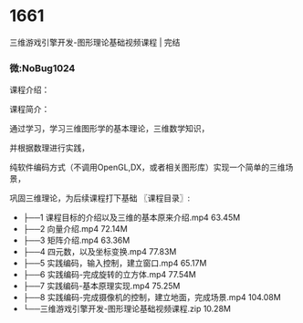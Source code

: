 # 1661
三维游戏引擎开发-图形理论基础视频课程 | 完结

### 微:NoBug1024 


课程介绍：

课程简介：

通过学习，学习三维图形学的基本理论，三维数学知识，

并根据数理进行实践，

纯软件编码方式（不调用OpenGL,DX，或者相关图形库）实现一个简单的三维场景，

巩固三维理论，为后续课程打下基础
〖课程目录〗:

- ├──1 课程目标的介绍以及三维的基本原来介绍.mp4  63.45M
- ├──2 向量介绍.mp4  72.14M
- ├──3 矩阵介绍.mp4  63.36M
- ├──4 四元数，以及坐标变换.mp4  77.83M
- ├──5 实践编码，输入控制，建立窗口.mp4  65.17M
- ├──6 实践编码-完成旋转的立方体.mp4  77.54M
- ├──7 实践编码-基本原理实现.mp4  75.25M
- ├──8 实践编码-完成摄像机的控制，建立地面，完成场景.mp4  104.08M
- └──三维游戏引擎开发-图形理论基础视频课程.zip  10.28M
